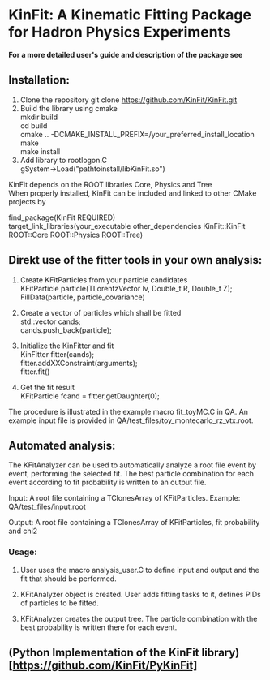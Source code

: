 # KinFit: A Kinematic Fitting Package for Hadron Physics Experiments

**For a more detailed user's guide and description of the package see**

## Installation:

1) Clone the repository
    git clone https://github.com/KinFit/KinFit.git
2) Build the library using cmake   
    mkdir build   
    cd build   
    cmake .. -DCMAKE_INSTALL_PREFIX=/your_preferred_install_location   
    make   
    make install   
3) Add library to rootlogon.C   
    gSystem->Load("pathtoinstall/libKinFit.so")   

KinFit depends on the ROOT libraries Core, Physics and Tree   
When properly installed, KinFit can be included and linked to other CMake projects by   
   
find_package(KinFit REQUIRED)   
target_link_libraries(your_executable other_dependencies KinFit::KinFit ROOT::Core ROOT::Physics ROOT::Tree)   



## Direkt use of the fitter tools in your own analysis:   

1) Create KFitParticles from your particle candidates   
    KFitParticle particle(TLorentzVector lv, Double_t R, Double_t Z);   
    FillData(particle, particle_covariance)   

2) Create a vector of particles which shall be fitted   
    std::vector<KFitParticle> cands;   
    cands.push_back(particle);   

3) Initialize the KinFitter and fit   
    KinFitter fitter(cands);   
    fitter.addXXConstraint(arguments);   
    fitter.fit()   

4) Get the fit result   
    KFitParticle fcand = fitter.getDaughter(0);   

The procedure is illustrated in the example macro fit_toyMC.C in QA. An example input file is provided in QA/test_files/toy_montecarlo_rz_vtx.root.   



## Automated analysis:   

The KFitAnalyzer can be used to automatically analyze a root file event by event, performing the selected fit. The best particle combination for each event according to fit probability is written to an output file.   

Input: A root file containing a TClonesArray of KFitParticles. Example: QA/test_files/input.root   

Output: A root file containing a TClonesArray of KFitParticles, fit probability and chi2   

### Usage:   
1) User uses the macro analysis_user.C to define input and output and the fit that should be performed.   

2) KFitAnalyzer object is created. User adds fitting tasks to it, defines PIDs of particles to be fitted.    

3) KFitAnalyzer creates the output tree. The particle combination with the best probability is written there for each event.

## (Python Implementation of the KinFit library)[https://github.com/KinFit/PyKinFit]


